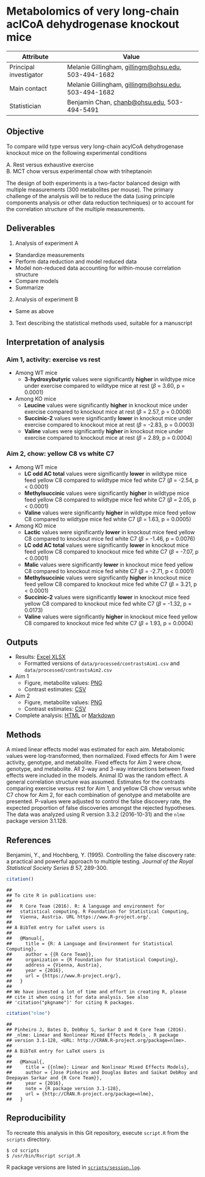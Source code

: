 # Metabolomics of very long-chain aclCoA dehydrogenase knockout mice

Attribute | Value
---|---
Principal investigator | Melanie Gillingham, gillingm@ohsu.edu, 503-494-1682
Main contact | Melanie Gillingham, gillingm@ohsu.edu, 503-494-1682
Statistician | Benjamin Chan, chanb@ohsu.edu, 503-494-5491


## Objective

To compare wild type versus very long-chain acylCoA dehydrogenase knockout mice on the following experimental conditions

A. Rest versus exhaustive exercise  
B. MCT chow versus experimental chow with triheptanoin  

The design of both experiments is a two-factor balanced design with multiple measurements (300 metabolites per mouse). 
The primary challenge of the analysis will be to reduce the data (using principle components analysis or other data reduction techniques) or to account for the correlation structure of the multiple measurements.


## Deliverables

1. Analysis of experiment A
  * Standardize measurements
  * Perform data reduction and model reduced data
  * Model non-reduced data accounting for within-mouse correlation structure
  * Compare models
  * Summarize
2. Analysis of experiment B
  * Same as above
3. Text describing the statistical methods used, suitable for a manuscript


## Interpretation of analysis

### Aim 1, activity: exercise vs rest

* Among WT mice
  * **3-hydroxybutyric** values were significantly **higher** in wildtype mice under exercise compared to wildtype mice at rest ($\beta$ = 3.60, p = 0.0001) 
* Among KO mice
  * **Leucine** values were significantly **higher** in knockout mice under exercise compared to knockout mice at rest ($\beta$ = 2.57, p = 0.0008) 
  * **Succinic-2** values were significantly **lower** in knockout mice under exercise compared to knockout mice at rest ($\beta$ = -2.83, p = 0.0003) 
  * **Valine** values were significantly **higher** in knockout mice under exercise compared to knockout mice at rest ($\beta$ = 2.89, p = 0.0004) 

### Aim 2, chow: yellow C8 vs white C7

* Among WT mice
  * **LC odd AC total** values were significantly **lower** in wildtype mice feed yellow C8 compared to wildtype mice fed white C7 ($\beta$ = -2.54, p < 0.0001)
  * **Methylsuccinic** values were significantly **higher** in wildtype mice feed yellow C8 compared to wildtype mice fed white C7 ($\beta$ = 2.05, p < 0.0001)
  * **Valine** values were significantly **higher** in wildtype mice feed yellow C8 compared to wildtype mice fed white C7 ($\beta$ = 1.63, p = 0.0005)
* Among KO mice
  * **Lactic** values were significantly **lower** in knockout mice feed yellow C8 compared to knockout mice fed white C7 ($\beta$ = -1.46, p = 0.0076)
  * **LC odd AC total** values were significantly **lower** in knockout mice feed yellow C8 compared to knockout mice fed white C7 ($\beta$ = -7.07, p < 0.0001)
  * **Malic** values were significantly **lower** in knockout mice feed yellow C8 compared to knockout mice fed white C7 ($\beta$ = -2.71, p < 0.0001)
  * **Methylsuccinic** values were significantly **higher** in knockout mice feed yellow C8 compared to knockout mice fed white C7 ($\beta$ = 3.21, p < 0.0001)
  * **Succinic-2** values were significantly **lower** in knockout mice feed yellow C8 compared to knockout mice fed white C7 ($\beta$ = -1.32, p = 0.0173)
  * **Valine** values were significantly **higher** in knockout mice feed yellow C8 compared to knockout mice fed white C7 ($\beta$ = 1.93, p = 0.0004)


## Outputs

* Results: [Excel XLSX](data/processed/contrasts.xlsx)
  * Formatted versions of `data/processed/contrastsAim1.csv` and `data/processed/contrastsAim2.csv`
* Aim 1
  * Figure, metabolite values: [PNG](figures/plotDataAim1.png)
  * Contrast estimates: [CSV](data/processed/contrastsAim1.csv)
* Aim 2
  * Figure, metabolite values: [PNG](figures/plotDataAim2.png)
  * Contrast estimates: [CSV](data/processed/contrastsAim2.csv)
* Complete analysis: [HTML](docs/index.html) or [Markdown](docs/index.md)


## Methods

A mixed linear effects model was estimated for each aim.
Metabolomic values were log-transformed, then normalized.
Fixed effects for Aim 1 were activity, genotype, and metabolite.
Fixed effects for Aim 2 were chow, genotype, and metabolite.
All 2-way and 3-way interactions between fixed effects were included in the models.
Animal ID was the random effect.
A general correlation structure was assumed.
Estimates for the contrasts comparing exercise versus rest for Aim 1, and yellow C8 chow versus white C7 chow for Aim 2, for each combination of genotype and metabolite are presented.
P-values were adjusted to control the false discovery rate, the expected proportion of false discoveries amongst the rejected hypotheses.
The data was analyzed using R version 3.3.2 (2016-10-31) and the `nlme` package version 3.1.128.


## References

Benjamini, Y., and Hochberg, Y.
(1995).
Controlling the false discovery rate: a practical and powerful approach to multiple testing.
*Journal of the Royal Statistical Society Series B* 57, 289-300.


```r
citation()
```

```
## 
## To cite R in publications use:
## 
##   R Core Team (2016). R: A language and environment for
##   statistical computing. R Foundation for Statistical Computing,
##   Vienna, Austria. URL https://www.R-project.org/.
## 
## A BibTeX entry for LaTeX users is
## 
##   @Manual{,
##     title = {R: A Language and Environment for Statistical Computing},
##     author = {{R Core Team}},
##     organization = {R Foundation for Statistical Computing},
##     address = {Vienna, Austria},
##     year = {2016},
##     url = {https://www.R-project.org/},
##   }
## 
## We have invested a lot of time and effort in creating R, please
## cite it when using it for data analysis. See also
## 'citation("pkgname")' for citing R packages.
```

```r
citation("nlme")
```

```
## 
## Pinheiro J, Bates D, DebRoy S, Sarkar D and R Core Team (2016).
## _nlme: Linear and Nonlinear Mixed Effects Models_. R package
## version 3.1-128, <URL: http://CRAN.R-project.org/package=nlme>.
## 
## A BibTeX entry for LaTeX users is
## 
##   @Manual{,
##     title = {{nlme}: Linear and Nonlinear Mixed Effects Models},
##     author = {Jose Pinheiro and Douglas Bates and Saikat DebRoy and Deepayan Sarkar and {R Core Team}},
##     year = {2016},
##     note = {R package version 3.1-128},
##     url = {http://CRAN.R-project.org/package=nlme},
##   }
```


## Reproducibility

To recreate this analysis in this Git repository, execute `script.R` from the `scripts` directory.

```
$ cd scripts
$ /usr/bin/Rscript script.R
```

R package versions are listed in [`scripts/session.log`](scripts/session.log).
